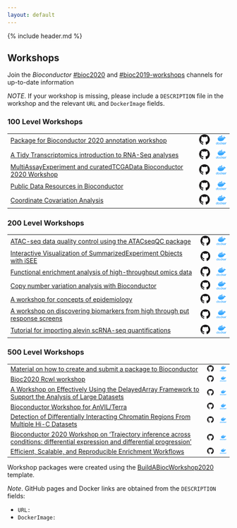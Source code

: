 ```yaml
---
layout: default
---
```


{% include header.md %}

## Workshops

Join the *Bioconductor*
[\#bioc2020](https://community-bioc.slack.com/archives/CLAEUFVAA) and
[\#bioc2019-workshops](https://community-bioc.slack.com/archives/CJDMYKG2U)
channels for up-to-date information

*NOTE*. If your workshop is missing, please include a `DESCRIPTION` file
in the workshop and the relevant `URL` and `DockerImage`
fields.

### 100 Level Workshops

|                                                                                                                         |                                                                                                    |                                                                                                                         |
| :---------------------------------------------------------------------------------------------------------------------- | :------------------------------------------------------------------------------------------------- | :---------------------------------------------------------------------------------------------------------------------- |
| [Package for Bioconductor 2020 annotation workshop](https://jmacdon.github.io/Bioc2020Anno/)                            | [![GH](images/GitHub-Mark-32px.png)](https://github.com/jmacdon/Bioc2020Anno)                      | [![Docker](images/docker_icon.png)](https://hub.docker.com/repository/docker/jmacdon/bioc2020anno)                      |
| [A Tidy Transcriptomics introduction to RNA-Seq analyses](https://stemangiola.github.io/bioc_2020_tidytranscriptomics/) | [![GH](images/GitHub-Mark-32px.png)](https://github.com/stemangiola/bioc_2020_tidytranscriptomics) | [![Docker](images/docker_icon.png)](https://hub.docker.com/repository/docker/stemangiola/bioc_2020_tidytranscriptomics) |
| [MultiAssayExperiment and curatedTCGAData Bioconductor 2020 Workshop](https://waldronlab.github.io/MultiAssayWorkshop/) | [![GH](images/GitHub-Mark-32px.png)](https://github.com/waldronlab/MultiAssayWorkshop)             | [![Docker](images/docker_icon.png)](https://hub.docker.com/repository/docker/mr148/multiassayworkshop)                  |
| [Public Data Resources in Bioconductor](NA)                                                                             | [![GH](images/GitHub-Mark-32px.png)](https://github.com/waldronlab/PublicDataResources)            | [![Docker](images/docker_icon.png)](https://hub.docker.com/repository/docker/NA)                                        |
| [Coordinate Covariation Analysis](http://databio.org/cocoa_workshop_bioc2020/)                                          | [![GH](images/GitHub-Mark-32px.png)](https://github.com/databio/cocoa_workshop_bioc2020)           | [![Docker](images/docker_icon.png)](https://hub.docker.com/repository/docker/databio/cocoa_workshop_bioc2020)           |

### 200 Level Workshops

|                                                                                                                          |                                                                                       |                                                                                                               |
| :----------------------------------------------------------------------------------------------------------------------- | :------------------------------------------------------------------------------------ | :------------------------------------------------------------------------------------------------------------ |
| [ATAC-seq data quality control using the ATACseqQC package](NA)                                                          | [![GH](images/GitHub-Mark-32px.png)](https://github.com/haibol2016/ATACseqQCWorkshop) | [![Docker](images/docker_icon.png)](https://hub.docker.com/repository/docker/NA)                              |
| [Interactive Visualization of SummarizedExperiment Objects with iSEE](https://iSEE.github.io/iSEEWorkshop2020)           | [![GH](images/GitHub-Mark-32px.png)](https://github.com/iSEE/iSEEWorkshop2020)        | [![Docker](images/docker_icon.png)](https://hub.docker.com/repository/docker/iseedevelopers/iseeworkshop2020) |
| [Functional enrichment analysis of high-throughput omics data](https://waldronlab.github.io/enrichOmics/)                | [![GH](images/GitHub-Mark-32px.png)](https://github.com/waldronlab/enrichOmics)       | [![Docker](images/docker_icon.png)](https://hub.docker.com/repository/docker/ludwigg/enrichomics)             |
| [Copy number variation analysis with Bioconductor](https://waldronlab.github.io/CNVWorkshop)                             | [![GH](images/GitHub-Mark-32px.png)](https://github.com/waldronlab/CNVWorkshop)       | [![Docker](images/docker_icon.png)](https://hub.docker.com/repository/docker/ludwigg/cnvworkshop)             |
| [A workshop for concepts of epidemiology](NA)                                                                            | [![GH](images/GitHub-Mark-32px.png)](https://github.com/cmirzayi/epiforbioworkshop)   | [![Docker](images/docker_icon.png)](https://hub.docker.com/repository/docker/NA)                              |
| [A workshop on discovering biomarkers from high through put response screens](https://bhklab.github.io/BiocWorkshop2020) | [![GH](images/GitHub-Mark-32px.png)](https://github.com/bhklab/bioc2020workshop)      | [![Docker](images/docker_icon.png)](https://hub.docker.com/repository/docker/bhklab/GxBioc2020Workshop)       |
| [Tutorial for importing alevin scRNA-seq quantifications](https://mikelove.github.io/alevin2bioc/)                       | [![GH](images/GitHub-Mark-32px.png)](https://github.com/mikelove/alevin2bioc)         | [![Docker](images/docker_icon.png)](https://hub.docker.com/repository/docker/mikelove/alevin2bioc)            |

### 500 Level Workshops

|                                                                                                                                          |                                                                                                    |                                                                                                                         |
| :--------------------------------------------------------------------------------------------------------------------------------------- | :------------------------------------------------------------------------------------------------- | :---------------------------------------------------------------------------------------------------------------------- |
| [Material on how to create and submit a package to Bioconductor](NA)                                                                     | [![GH](images/GitHub-Mark-32px.png)](https://github.com/Kayla-Morrell/CreateAPackage)              | [![Docker](images/docker_icon.png)](https://hub.docker.com/repository/docker/NA)                                        |
| [Bioc2020 Rcwl workshop](NA)                                                                                                             | [![GH](images/GitHub-Mark-32px.png)](https://github.com/Liubuntu/Bioc2020RCWL)                     | [![Docker](images/docker_icon.png)](https://hub.docker.com/repository/docker/NA)                                        |
| [A Workshop on Effectively Using the DelayedArray Framework to Support the Analysis of Large Datasets](NA)                               | [![GH](images/GitHub-Mark-32px.png)](https://github.com/PeteHaitch/BioC2020_DelayedArray_workshop) | [![Docker](images/docker_icon.png)](https://hub.docker.com/repository/docker/petehaitch/bioc2020_delayedarray_workshop) |
| [Bioconductor Workshop for AnVIL/Terra](https://waldronlab.github.io/AnVILWorkshop/)                                                     | [![GH](images/GitHub-Mark-32px.png)](https://github.com/waldronlab/AnVILWorkshop)                  | [![Docker](images/docker_icon.png)](https://hub.docker.com/repository/docker/shbrief/AnVILWorkshop)                     |
| [Detection of Differentially Interacting Chromatin Regions From Multiple Hi-C Datasets](https://mdozmorov.github.io/HiCcompareWorkshop/) | [![GH](images/GitHub-Mark-32px.png)](https://github.com/mdozmorov/HiCcompareWorkshop)              | [![Docker](images/docker_icon.png)](https://hub.docker.com/repository/docker/mdozmorov/hiccompareworkshop)              |
| [Bioconductor 2020 Workshop on ‘Trajectory inference across conditions: differential expression and differential progression’](NA)       | [![GH](images/GitHub-Mark-32px.png)](https://github.com/kstreet13/bioc2020trajectories)            | [![Docker](images/docker_icon.png)](https://hub.docker.com/repository/docker/NA)                                        |
| [Efficient, Scalable, and Reproducible Enrichment Workflows](https://montilab.github.io/hypeR-workshop/)                                 | [![GH](images/GitHub-Mark-32px.png)](https://github.com/montilab/hypeR-workshop)                   | [![Docker](images/docker_icon.png)](https://hub.docker.com/repository/docker/montilab/hypeR-workshop)                   |

Workshop packages were created using the
[BuildABiocWorkshop2020](https://github.com/seandavi/BuildABiocWorkshop2020)
template.

*Note*. GitHub pages and Docker links are obtained from the
`DESCRIPTION` fields:

  - `URL:`
  - `DockerImage:`
